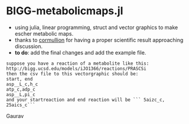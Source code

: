 # BIGG-metabolicmaps.jl

- using julia, linear programming, struct and vector graphics to make escher metabolic maps. 
- thanks to [cormullion](https://github.com/cormullion) for having a proper scientific result approaching discussion. 
- **to do**: add the final changes and add the example file. 
```
suppose you have a reaction of a metabolite like this: http://bigg.ucsd.edu/models/iJO1366/reactions/PRASCSi
then the csv file to this vectorgraphic should be:
start, end
asp__L_c,h_c
atp_c,adp_c
asp__L,pi_c
and your startreaction and end reaction will be ``` 5aizc_c, 25aics_c```
```

Gaurav 
